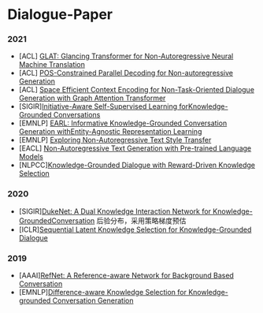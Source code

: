 Dialogue-Paper
======
### 2021
- [ACL] [GLAT: Glancing Transformer for Non-Autoregressive Neural Machine Translation](https://arxiv.org/pdf/2008.07905.pdf)
- [ACL] [POS-Constrained Parallel Decoding for Non-autoregressive Generation](https://aclanthology.org/2021.acl-long.467.pdf)
- [ACL] [Space Efficient Context Encoding for Non-Task-Oriented Dialogue Generation with Graph Attention Transformer](https://aclanthology.org/2021.acl-long.546/)
- [SIGIR][Initiative-Aware Self-Supervised Learning forKnowledge-Grounded Conversations](https://staff.fnwi.uva.nl/m.derijke/wp-content/papercite-data/pdf/meng-2021-initiative-aware.pdf)
- [EMNLP] [EARL: Informative Knowledge-Grounded Conversation Generation withEntity-Agnostic Representation Learning](https://aclanthology.org/2021.emnlp-main.184.pdf)
- [EMNLP] [Exploring Non-Autoregressive Text Style Transfer](https://aclanthology.org/2021.emnlp-main.730.pdf)
- [EACL] [Non-Autoregressive Text Generation with Pre-trained Language Models](https://aclanthology.org/2021.eacl-main.18.pdf)
- [NLPCC][Knowledge-Grounded Dialogue with Reward-Driven Knowledge Selection](https://arxiv.org/abs/2108.13686)
### 2020
- [SIGIR][DukeNet: A Dual Knowledge Interaction Network for Knowledge-GroundedConversation](https://pure.uva.nl/ws/files/53880109/meng_2020_dukenet.pdf)
后验分布，采用策略梯度预估
- [ICLR][Sequential Latent Knowledge Selection for Knowledge-Grounded Dialogue](https://arxiv.org/abs/2002.07510)
### 2019
- [AAAI][RefNet: A Reference-aware Network for Background Based Conversation](http://arxiv.org/abs/1908.06449)
- [EMNLP][Difference-aware Knowledge Selection for Knowledge-grounded Conversation Generation](http://arxiv.org/abs/2009.09378)